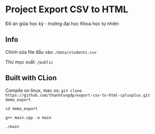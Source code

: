 # Project Export CSV to HTML
Đồ án giữa học kỳ - trường đại học Khoa học tự nhiên

## Info
Chỉnh sửa file đầu vào: `/data/students.csv`

Thư mục xuất: `/public`

## Built with CLion
Compile on linux, mac os:
`git clone https://github.com/thanhtungdp/export-csv-to-html-cplusplus.git demo_export`

`cd demo_export`

`g++ main.cpp -o main`

`./main`
